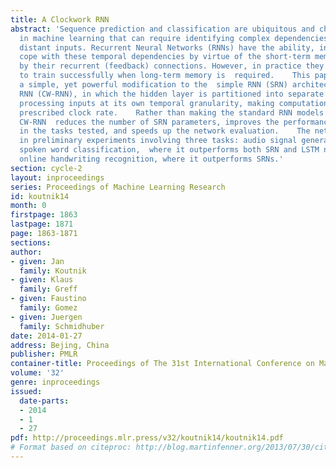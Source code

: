 ```yaml
---
title: A Clockwork RNN
abstract: 'Sequence prediction and classification are ubiquitous and challenging problems
  in machine learning that can require identifying complex dependencies between temporally
  distant inputs. Recurrent Neural Networks (RNNs) have the ability, in theory, to
  cope with these temporal dependencies by virtue of the short-term memory implemented
  by their recurrent (feedback) connections. However, in practice they are difficult
  to train successfully when long-term memory is  required.    This paper introduces
  a simple, yet powerful modification to the  simple RNN (SRN) architecture, the Clockwork
  RNN (CW-RNN), in which the hidden layer is partitioned into separate modules, each
  processing inputs at its own temporal granularity, making computations only at its
  prescribed clock rate.    Rather than making the standard RNN models more complex,
  CW-RNN  reduces the number of SRN parameters, improves the performance  significantly
  in the tasks tested, and speeds up the network evaluation.    The network is demonstrated
  in preliminary experiments involving three tasks: audio signal generation, TIMIT
  spoken word classification,  where it outperforms both SRN and LSTM networks, and
  online handwriting recognition, where it outperforms SRNs.'
section: cycle-2
layout: inproceedings
series: Proceedings of Machine Learning Research
id: koutnik14
month: 0
firstpage: 1863
lastpage: 1871
page: 1863-1871
sections: 
author:
- given: Jan
  family: Koutnik
- given: Klaus
  family: Greff
- given: Faustino
  family: Gomez
- given: Juergen
  family: Schmidhuber
date: 2014-01-27
address: Bejing, China
publisher: PMLR
container-title: Proceedings of The 31st International Conference on Machine Learning
volume: '32'
genre: inproceedings
issued:
  date-parts:
  - 2014
  - 1
  - 27
pdf: http://proceedings.mlr.press/v32/koutnik14/koutnik14.pdf
# Format based on citeproc: http://blog.martinfenner.org/2013/07/30/citeproc-yaml-for-bibliographies/
---
```

